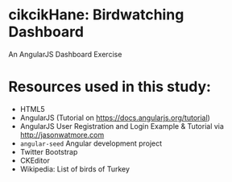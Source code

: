 # cikcikHane: Birdwatching Dashboard
An AngularJS Dashboard Exercise

# Resources used in this study:
* HTML5
* AngularJS (Tutorial on https://docs.angularjs.org/tutorial)
* AngularJS User Registration and Login Example & Tutorial via http://jasonwatmore.com
* `angular-seed` Angular development project
* Twitter Bootstrap
* CKEditor
* Wikipedia: List of birds of Turkey 


